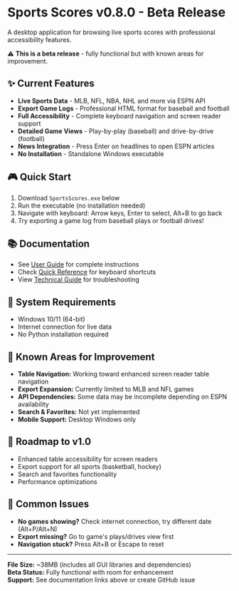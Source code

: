 # Sports Scores v0.8.0 - Beta Release

A desktop application for browsing live sports scores with professional accessibility features.

⚠️ **This is a beta release** - fully functional but with known areas for improvement.

## ✨ **Current Features**
- **Live Sports Data** - MLB, NFL, NBA, NHL and more via ESPN API
- **Export Game Logs** - Professional HTML format for baseball and football
- **Full Accessibility** - Complete keyboard navigation and screen reader support
- **Detailed Game Views** - Play-by-play (baseball) and drive-by-drive (football)
- **News Integration** - Press Enter on headlines to open ESPN articles
- **No Installation** - Standalone Windows executable

## 🎮 **Quick Start**
1. Download `SportsScores.exe` below
2. Run the executable (no installation needed)
3. Navigate with keyboard: Arrow keys, Enter to select, Alt+B to go back
4. Try exporting a game log from baseball plays or football drives!

## 📚 **Documentation**
- See [User Guide](https://github.com/kellylford/Scores/blob/main/USER_GUIDE.md) for complete instructions
- Check [Quick Reference](https://github.com/kellylford/Scores/blob/main/QUICK_REFERENCE.md) for keyboard shortcuts
- View [Technical Guide](https://github.com/kellylford/Scores/blob/main/TECHNICAL_GUIDE.md) for troubleshooting

## 🔧 **System Requirements**
- Windows 10/11 (64-bit)
- Internet connection for live data
- No Python installation required

## 🚧 **Known Areas for Improvement**
- **Table Navigation:** Working toward enhanced screen reader table navigation
- **Export Expansion:** Currently limited to MLB and NFL games
- **API Dependencies:** Some data may be incomplete depending on ESPN availability
- **Search & Favorites:** Not yet implemented
- **Mobile Support:** Desktop Windows only

## 🎯 **Roadmap to v1.0**
- Enhanced table accessibility for screen readers
- Export support for all sports (basketball, hockey)
- Search and favorites functionality
- Performance optimizations

## 🐛 **Common Issues**
- **No games showing?** Check internet connection, try different date (Alt+P/Alt+N)
- **Export missing?** Go to game's plays/drives view first
- **Navigation stuck?** Press Alt+B or Escape to reset

---
**File Size:** ~38MB (includes all GUI libraries and dependencies)  
**Beta Status:** Fully functional with room for enhancement  
**Support:** See documentation links above or create GitHub issue
